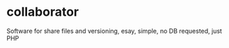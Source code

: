 collaborator
============

Software for share files and versioning, esay, simple, no DB requested, just PHP
